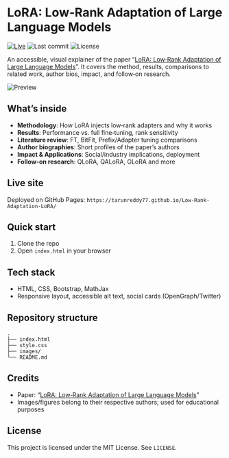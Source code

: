 # LoRA: Low‑Rank Adaptation of Large Language Models

[![Live](https://img.shields.io/badge/Live-GitHub%20Pages-1461DE)](https://tarunreddy77.github.io/Low-Rank-Adaptation-LoRA/) ![Last commit](https://img.shields.io/github/last-commit/TarunReddy77/Low-Rank-Adaptation-LoRA) ![License](https://img.shields.io/badge/License-MIT-green)

An accessible, visual explainer of the paper “[LoRA: Low‑Rank Adaptation of Large Language Models](https://arxiv.org/abs/2106.09685)”. It covers the method, results, comparisons to related work, author bios, impact, and follow‑on research.

![Preview](images/architecture.png)

## What’s inside

- **Methodology**: How LoRA injects low‑rank adapters and why it works
- **Results**: Performance vs. full fine‑tuning, rank sensitivity
- **Literature review**: FT, BitFit, Prefix/Adapter tuning comparisons
- **Author biographies**: Short profiles of the paper’s authors
- **Impact & Applications**: Social/industry implications, deployment
- **Follow‑on research**: QLoRA, QALoRA, GLoRA and more

## Live site

Deployed on GitHub Pages: `https://tarunreddy77.github.io/Low-Rank-Adaptation-LoRA/`

## Quick start

1. Clone the repo
2. Open `index.html` in your browser

## Tech stack

- HTML, CSS, Bootstrap, MathJax
- Responsive layout, accessible alt text, social cards (OpenGraph/Twitter)

## Repository structure

```
.
├── index.html
├── style.css
├── images/
└── README.md
```

## Credits

- Paper: “[LoRA: Low‑Rank Adaptation of Large Language Models](https://arxiv.org/abs/2106.09685)”
- Images/figures belong to their respective authors; used for educational purposes

## License

This project is licensed under the MIT License. See `LICENSE`.